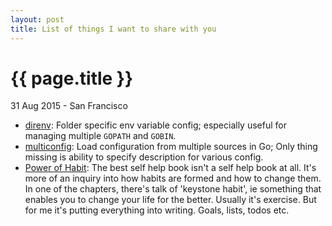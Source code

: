 ```yaml
---
layout: post
title: List of things I want to share with you
---
```


{{ page.title }}
================

<p class="meta">31 Aug 2015 - San Francisco</p>

* [direnv](https://github.com/direnv/direnv): Folder specific env variable config; especially useful for managing multiple `GOPATH` and `GOBIN`.
* [multiconfig](https://github.com/koding/multiconfig): Load configuration from multiple sources in Go; Only thing missing is ability to specify description for various config.
* [Power of Habit](http://www.amazon.com/The-Power-Habit-What-Business/dp/081298160X): The best self help book isn't a self help book at all. It's more of an inquiry into how habits are formed and how to change them. In one of the chapters, there's talk of 'keystone habit', ie something that enables you to change your life for the better. Usually it's exercise. But for me it's putting everything into writing. Goals, lists, todos etc.
